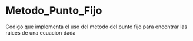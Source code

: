 # Metodo_Punto_Fijo
Codigo que implementa el uso del metodo del punto fijo para encontrar las raices de una ecuacion dada

